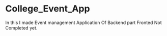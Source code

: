 # College_Event_App
In this I made Event management Application Of Backend part Fronted Not Completed yet.